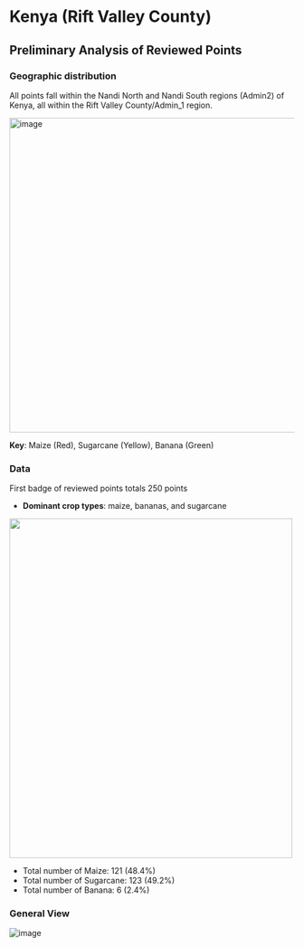# Kenya (Rift Valley County)

## Preliminary Analysis of Reviewed Points 

### Geographic distribution
All points fall within the Nandi North and Nandi South regions (Admin2) of Kenya, all within the Rift Valley County/Admin_1 region.

<img width="556" alt="image" src="https://github.com/nasaharvest/street2sat/assets/124820831/acc21f3b-8d72-4638-945d-7bdab9edfe8f">


**Key**: Maize (Red), Sugarcane (Yellow), Banana (Green)

### Data
First badge of reviewed points totals 250 points 
- **Dominant crop types**: maize, bananas, and sugarcane
<img src="https://github.com/nasaharvest/street2sat/assets/124820831/479fa2bb-6e2f-418e-936c-3ae745c1f5f2" width="500" height="600"/>

- Total number of Maize: 121 (48.4%)
- Total number of Sugarcane: 123 (49.2%)
- Total number of Banana: 6 (2.4%)



### General View
![image](https://github.com/nasaharvest/street2sat/assets/124820831/87f75c96-f922-44be-b782-01bbcdafbacd)

